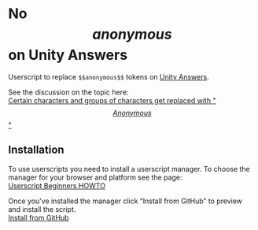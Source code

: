 # No $$anonymous$$ on Unity Answers


Userscript to replace `$$anonymous$$` tokens on [Unity Answers](https://answers.unity.com/).

See the discussion on the topic here:  
[Certain characters and groups of characters get replaced with "$$Anonymous$$"](https://forum.unity.com/threads/certain-characters-and-groups-of-characters-get-replaced-with-anonymous.960722/)


## Installation

To use userscripts you need to install a userscript manager.
To choose the manager for your browser and platform see the page:  
[Userscript Beginners HOWTO](https://openuserjs.org/about/Userscript-Beginners-HOWTO#how-do-i-get-going-)

Once you've installed the manager click “Install from GitHub”
to preview and install the script.  
[Install from GitHub](https://github.com/murphyne/unity-answers-anonymous/releases/latest/download/no-anonymous.user.js)
